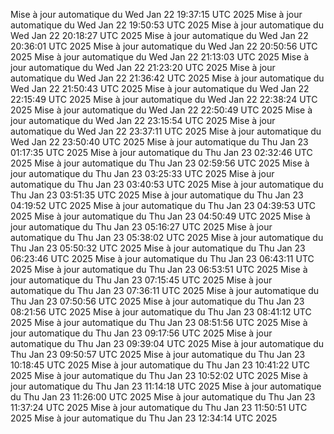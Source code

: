 Mise à jour automatique du Wed Jan 22 19:37:15 UTC 2025
Mise à jour automatique du Wed Jan 22 19:50:53 UTC 2025
Mise à jour automatique du Wed Jan 22 20:18:27 UTC 2025
Mise à jour automatique du Wed Jan 22 20:36:01 UTC 2025
Mise à jour automatique du Wed Jan 22 20:50:56 UTC 2025
Mise à jour automatique du Wed Jan 22 21:13:03 UTC 2025
Mise à jour automatique du Wed Jan 22 21:23:20 UTC 2025
Mise à jour automatique du Wed Jan 22 21:36:42 UTC 2025
Mise à jour automatique du Wed Jan 22 21:50:43 UTC 2025
Mise à jour automatique du Wed Jan 22 22:15:49 UTC 2025
Mise à jour automatique du Wed Jan 22 22:38:24 UTC 2025
Mise à jour automatique du Wed Jan 22 22:50:49 UTC 2025
Mise à jour automatique du Wed Jan 22 23:15:54 UTC 2025
Mise à jour automatique du Wed Jan 22 23:37:11 UTC 2025
Mise à jour automatique du Wed Jan 22 23:50:40 UTC 2025
Mise à jour automatique du Thu Jan 23 01:17:35 UTC 2025
Mise à jour automatique du Thu Jan 23 02:32:46 UTC 2025
Mise à jour automatique du Thu Jan 23 02:59:56 UTC 2025
Mise à jour automatique du Thu Jan 23 03:25:33 UTC 2025
Mise à jour automatique du Thu Jan 23 03:40:53 UTC 2025
Mise à jour automatique du Thu Jan 23 03:51:35 UTC 2025
Mise à jour automatique du Thu Jan 23 04:19:52 UTC 2025
Mise à jour automatique du Thu Jan 23 04:39:53 UTC 2025
Mise à jour automatique du Thu Jan 23 04:50:49 UTC 2025
Mise à jour automatique du Thu Jan 23 05:16:27 UTC 2025
Mise à jour automatique du Thu Jan 23 05:38:02 UTC 2025
Mise à jour automatique du Thu Jan 23 05:50:32 UTC 2025
Mise à jour automatique du Thu Jan 23 06:23:46 UTC 2025
Mise à jour automatique du Thu Jan 23 06:43:11 UTC 2025
Mise à jour automatique du Thu Jan 23 06:53:51 UTC 2025
Mise à jour automatique du Thu Jan 23 07:15:45 UTC 2025
Mise à jour automatique du Thu Jan 23 07:36:11 UTC 2025
Mise à jour automatique du Thu Jan 23 07:50:56 UTC 2025
Mise à jour automatique du Thu Jan 23 08:21:56 UTC 2025
Mise à jour automatique du Thu Jan 23 08:41:12 UTC 2025
Mise à jour automatique du Thu Jan 23 08:51:56 UTC 2025
Mise à jour automatique du Thu Jan 23 09:17:56 UTC 2025
Mise à jour automatique du Thu Jan 23 09:39:04 UTC 2025
Mise à jour automatique du Thu Jan 23 09:50:57 UTC 2025
Mise à jour automatique du Thu Jan 23 10:18:45 UTC 2025
Mise à jour automatique du Thu Jan 23 10:41:22 UTC 2025
Mise à jour automatique du Thu Jan 23 10:52:02 UTC 2025
Mise à jour automatique du Thu Jan 23 11:14:18 UTC 2025
Mise à jour automatique du Thu Jan 23 11:26:00 UTC 2025
Mise à jour automatique du Thu Jan 23 11:37:24 UTC 2025
Mise à jour automatique du Thu Jan 23 11:50:51 UTC 2025
Mise à jour automatique du Thu Jan 23 12:34:14 UTC 2025
